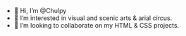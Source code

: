 - 👋 Hi, I’m @Chulpy
- 👀 I’m interested in visual and scenic arts & arial circus.
- 💞️ I’m looking to collaborate on my HTML & CSS projects.

<!---
Chulpy/Chulpy is a ✨ special ✨ repository because its `README.md` (this file) appears on your GitHub profile.
You can click the Preview link to take a look at your changes.
--->
